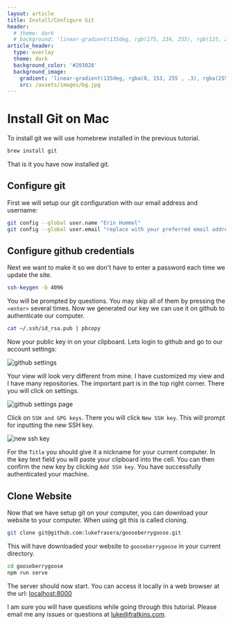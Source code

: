 ```yaml
---
layout: article
title: Install/Configure Git
header:
  # theme: dark
  # background: 'linear-gradient(135deg, rgb(175, 234, 255), rgb(125, 255, 0))'
article_header:
  type: overlay
  theme: dark
  background_color: '#203028'
  background_image:
    gradient: 'linear-gradient(135deg, rgba(0, 153, 255 , .3), rgba(255, 255, 0, .2))'
    src: /assets/images/bg.jpg
---
```


# Install Git on Mac

To install git we will use homebrew installed in the previous tutorial.

```bash
brew install git
```

That is it you have now installed git.

## Configure git

First we will setup our git configuration with our email address and username:

```bash
git config --global user.name "Erin Hummel"
git config --global user.email "replace with your preferred email address"
```

## Configure github credentials

Next we want to make it so we don't have to enter a password each time we update the site.

```bash
ssh-keygen -b 4096
```

You will be prompted by questions. You may skip all of them by pressing the `<enter>` several times. Now we generated our key we can use it on github to authenticate our computer.

```bash
cat ~/.ssh/id_rsa.pub | pbcopy
```

Now your public key in on your clipboard. Lets login to github and go to our account settings:

![github settings]({{site.url}}/assets/images/guthub-settings.png)

Your view will look very different from mine. I have customized my view and I have many repositories. The important part is in the top right corner. There you will click on settings.

![github settings page]({{site.url}}/assets/images/github-settings-page.png)

Click on `SSH and GPG keys`. There you will click `New SSH key`. This will prompt for inputting the new SSH key.

![new ssh key]({{site.url}}/assets/images/github-new-ssh-key.png)

For the `Title` you should give it a nickname for your current computer. In the key text field you will paste your clipboard into the cell. You can then confirm the new key by clicking `Add SSH key`. You have successfully authenticated your machine.


## Clone Website

Now that we have setup git on your computer, you can download your website to your computer. When using git this is called cloning.

```bash
git clone git@github.com:lukefrasera/gooseberrygoose.git
```

This will have downloaded your website to `gooseberrygoose` in your current directory.

```bash
cd gooseberrygoose
npm run serve
```

The server should now start. You can access it locally in a web browser at the url: [localhost:8000](localhost:8000)


I am sure you will have questions while going through this tutorial. Please email me any issues or questions at luke@fratkins.com.
